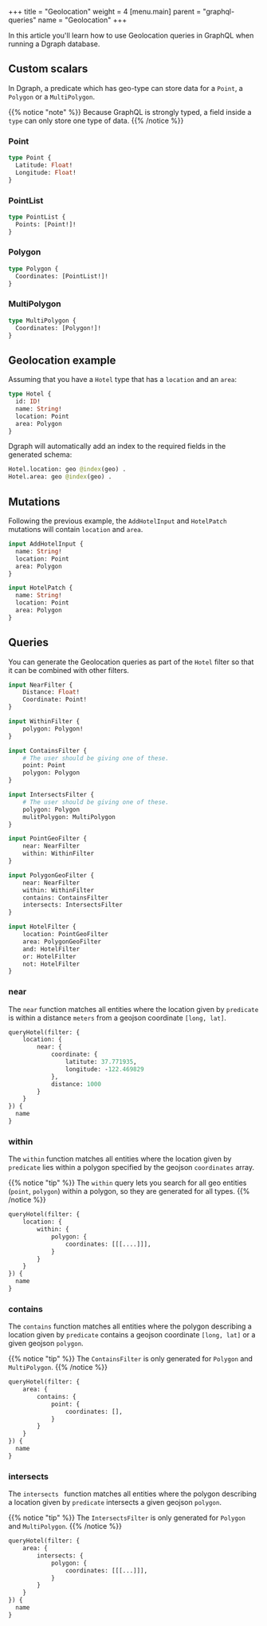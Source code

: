 +++
title = "Geolocation"
weight = 4
[menu.main]
    parent = "graphql-queries"
    name = "Geolocation"
+++

In this article you'll learn how to use Geolocation queries in GraphQL when running a Dgraph database.

## Custom scalars

In Dgraph, a predicate which has geo-type can store data for a `Point`, a `Polygon` or a `MultiPolygon`. 

{{% notice "note" %}}
Because GraphQL is strongly typed, a field inside a `type` can only store one type of data.
{{% /notice %}}

### Point

```graphql
type Point {
  Latitude: Float!
  Longitude: Float!
}
```

### PointList

```graphql
type PointList {
  Points: [Point!]!
}
```

### Polygon

```graphql
type Polygon {
  Coordinates: [PointList!]!
}
```

### MultiPolygon

```graphql
type MultiPolygon {
  Coordinates: [Polygon!]!
}
```

## Geolocation example

Assuming that you have a `Hotel` type that has a `location` and an `area`:

```graphql
type Hotel {
  id: ID!
  name: String!
  location: Point
  area: Polygon
}
```

Dgraph will automatically add an index to the required fields in the generated schema:

```graphql
Hotel.location: geo @index(geo) .
Hotel.area: geo @index(geo) .
```

## Mutations

Following the previous example, the `AddHotelInput` and `HotelPatch` mutations will contain `location` and `area`.

```graphql
input AddHotelInput {
  name: String!
  location: Point
  area: Polygon
}

input HotelPatch {
  name: String!
  location: Point
  area: Polygon
}
```

## Queries

You can generate the Geolocation queries as part of the `Hotel` filter so that it can be combined with other filters.

```graphql
input NearFilter {
    Distance: Float!
    Coordinate: Point!
}

input WithinFilter {
    polygon: Polygon!
}

input ContainsFilter {
    # The user should be giving one of these.
    point: Point
    polygon: Polygon
}

input IntersectsFilter {
    # The user should be giving one of these.
    polygon: Polygon
    mulitPolygon: MultiPolygon
}

input PointGeoFilter {
    near: NearFilter
    within: WithinFilter
}

input PolygonGeoFilter {
    near: NearFilter
    within: WithinFilter
    contains: ContainsFilter
    intersects: IntersectsFilter
}

input HotelFilter {
    location: PointGeoFilter
    area: PolygonGeoFilter
    and: HotelFilter
    or: HotelFilter
    not: HotelFilter
}
```


### near

The `near` function matches all entities where the location given by `predicate` is within a distance `meters` from a geojson coordinate `[long, lat]`.

```graphql
queryHotel(filter: {
    location: { 
        near: {
            coordinate: {
                latitute: 37.771935, 
                longitude: -122.469829
            }, 
            distance: 1000
        }
    }
}) {
  name
}
```

### within

The `within` function matches all entities where the location given by `predicate` lies within a polygon specified by the geojson `coordinates` array.

{{% notice "tip" %}}
The `within` query lets you search for all geo entities (`point`, `polygon`) within a polygon, so they are generated for all types.
{{% /notice %}}

```graphql
queryHotel(filter: {
    location: { 
        within: {
            polygon: {
                coordinates: [[[....]]],
            }
        }
    }
}) {
  name
}
```

### contains

The `contains` function matches all entities where the polygon describing a location given by `predicate` contains a geojson coordinate `[long, lat]` or a given geojson `polygon`.

{{% notice "tip" %}}
The `ContainsFilter` is only generated for `Polygon` and `MultiPolygon`.
{{% /notice %}}

```graphql
queryHotel(filter: {
    area: { 
        contains: {
            point: {
                coordinates: [],
            }
        }
    }
}) {
  name
}

```

### intersects 

The `intersects ` function matches all entities where the polygon describing a location given by `predicate` intersects a given geojson `polygon`.

{{% notice "tip" %}}
The `IntersectsFilter` is only generated for `Polygon` and `MultiPolygon`.
{{% /notice %}}

```graphql
queryHotel(filter: {
    area: { 
        intersects: {
            polygon: {
                coordinates: [[[...]]],
            }
        }
    }
}) {
  name
}

```

